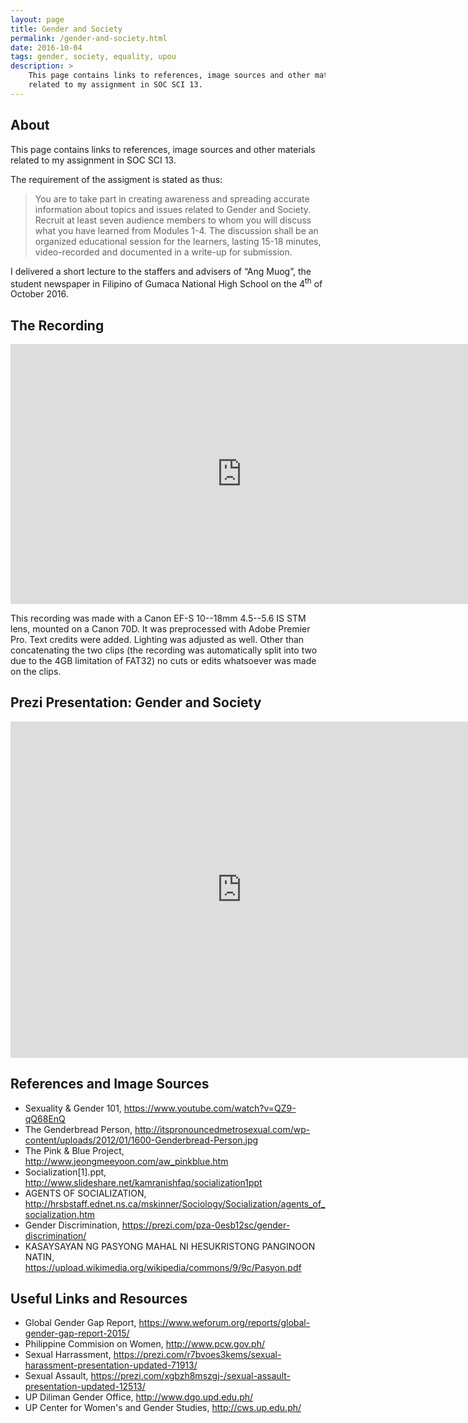 ```yaml
---
layout: page
title: Gender and Society
permalink: /gender-and-society.html
date: 2016-10-04
tags: gender, society, equality, upou
description: >
    This page contains links to references, image sources and other materials
    related to my assignment in SOC SCI 13.
---
```


## About

This page contains links to references, image sources and other materials
related to my assignment in SOC SCI 13.

The requirement of the assigment is stated as thus:

> You are to take part in creating awareness and spreading accurate information
> about topics and issues related to Gender and Society.  Recruit at least seven
> audience members to whom you will discuss what you have learned from Modules
> 1-4.  The discussion shall be an organized educational session for the 
> learners, lasting 15-18 minutes, video-recorded and documented in a write-up 
> for submission.

I delivered a short lecture to the staffers and advisers of “Ang Muog”, the
student newspaper in Filipino of Gumaca National High School on the
4<sup>th</sup> of October 2016. 

## The Recording

<iframe width="740" height="416" src="https://www.youtube.com/embed/4DUTstO3jrU" frameborder="0" allowfullscreen></iframe>

This recording was made with a Canon EF-S 10--18mm 4.5--5.6 IS STM lens, mounted
on a Canon 70D. It was preprocessed with Adobe Premier Pro. Text credits were
added. Lighting was adjusted as well. Other than concatenating the two clips
(the recording was automatically split into two due to the 4GB limitation of
FAT32) no cuts or edits whatsoever was made on the clips.


## Prezi Presentation: Gender and Society

<iframe id="iframe_container" frameborder="0" webkitallowfullscreen="" mozallowfullscreen="" allowfullscreen="" width="740" height="538" src="https://prezi.com/embed/kmw-8r5i0eya/?bgcolor=ffffff&amp;lock_to_path=1&amp;autoplay=0&amp;autohide_ctrls=0&amp;landing_data=bHVZZmNaNDBIWnNjdEVENDRhZDFNZGNIUE43MHdLNWpsdFJLb2ZHanI0aTF6b0YzblJ5RVhwdW5neDZpeW5pemNBPT0&amp;landing_sign=dPlCAtd6QQvfq81f7WGMm8_kU3NhmFFDGkBIFDsNamU"></iframe>


## References and Image Sources

* Sexuality & Gender 101, <https://www.youtube.com/watch?v=QZ9-qQ68EnQ>
* The Genderbread Person, <http://itspronouncedmetrosexual.com/wp-content/uploads/2012/01/1600-Genderbread-Person.jpg>
* The Pink & Blue Project, <http://www.jeongmeeyoon.com/aw_pinkblue.htm>
* Socialization[1].ppt, <http://www.slideshare.net/kamranishfaq/socialization1ppt>
* AGENTS OF SOCIALIZATION, <http://hrsbstaff.ednet.ns.ca/mskinner/Sociology/Socialization/agents_of_socialization.htm>
* Gender Discrimination, <https://prezi.com/pza-0esb12sc/gender-discrimination/>
* KASAYSAYAN NG PASYONG MAHAL NI HESUKRISTONG PANGINOON NATIN, <https://upload.wikimedia.org/wikipedia/commons/9/9c/Pasyon.pdf>

## Useful Links and Resources
* Global Gender Gap Report, <https://www.weforum.org/reports/global-gender-gap-report-2015/>
* Philippine Commision on Women, <http://www.pcw.gov.ph/>
* Sexual Harrassment, <https://prezi.com/r7bvoes3kems/sexual-harassment-presentation-updated-71913/>
* Sexual Assault, <https://prezi.com/xgbzh8mszgj-/sexual-assault-presentation-updated-12513/>
* UP Diliman Gender Office, <http://www.dgo.upd.edu.ph/>
* UP Center for Women's and Gender Studies, <http://cws.up.edu.ph/>

